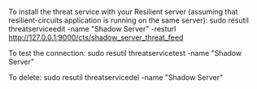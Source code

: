 To install the threat service with your Resilient server
    (assuming that resilient-circuits application is running on the same server):
        sudo resutil threatserviceedit -name "Shadow Server" -resturl http://127.0.0.1:9000/cts/shadow_server_threat_feed
        
To test the connection:
        sudo resutil threatservicetest -name "Shadow Server"
        
To delete:
        sudo resutil threatservicedel -name "Shadow Server"
